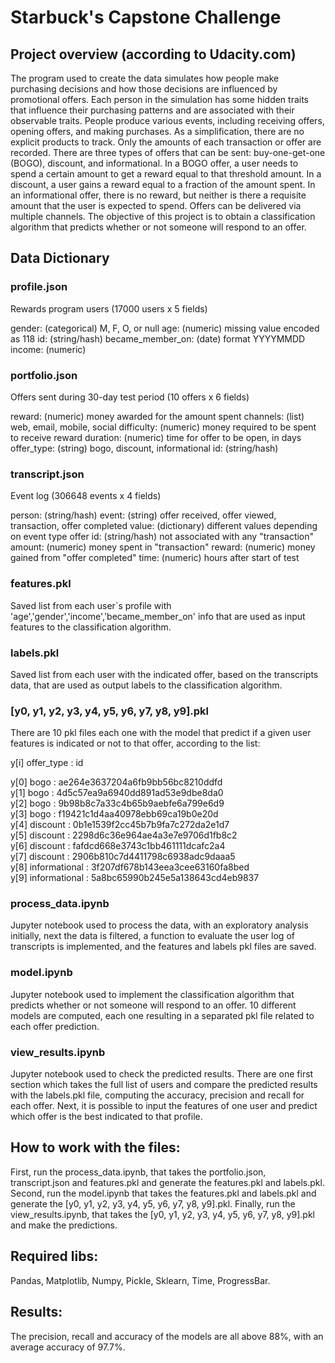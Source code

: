 # Starbuck's Capstone Challenge


## Project overview (according to Udacity.com)
The program used to create the data simulates how people make purchasing decisions and how those decisions are influenced by promotional offers.
Each person in the simulation has some hidden traits that influence their purchasing patterns and are associated with their observable traits. People produce various events, including receiving offers, opening offers, and making purchases.
As a simplification, there are no explicit products to track. Only the amounts of each transaction or offer are recorded.
There are three types of offers that can be sent: buy-one-get-one (BOGO), discount, and informational. In a BOGO offer, a user needs to spend a certain amount to get a reward equal to that threshold amount. In a discount, a user gains a reward equal to a fraction of the amount spent. In an informational offer, there is no reward, but neither is there a requisite amount that the user is expected to spend. Offers can be delivered via multiple channels.
The objective of this project is to obtain a classification algorithm that predicts whether or not someone will respond to an offer.

## Data Dictionary

### profile.json
Rewards program users (17000 users x 5 fields)

gender: (categorical) M, F, O, or null
age: (numeric) missing value encoded as 118
id: (string/hash)
became_member_on: (date) format YYYYMMDD
income: (numeric)

### portfolio.json
Offers sent during 30-day test period (10 offers x 6 fields)

reward: (numeric) money awarded for the amount spent
channels: (list) web, email, mobile, social
difficulty: (numeric) money required to be spent to receive reward
duration: (numeric) time for offer to be open, in days
offer_type: (string) bogo, discount, informational
id: (string/hash)

### transcript.json
Event log (306648 events x 4 fields)

person: (string/hash)
event: (string) offer received, offer viewed, transaction, offer completed
value: (dictionary) different values depending on event type
offer id: (string/hash) not associated with any "transaction"
amount: (numeric) money spent in "transaction"
reward: (numeric) money gained from "offer completed"
time: (numeric) hours after start of test

### features.pkl
Saved list from each user`s profile with 'age','gender','income','became_member_on' info that are used as input features to the classification algorithm.

### labels.pkl
Saved list from each user with the indicated offer, based on the transcripts data, that are used as output labels to the classification algorithm.

### [y0, y1, y2, y3, y4, y5, y6, y7, y8, y9].pkl
There are 10 pkl files each one with the model that predict if a given user features is indicated or not to that offer, according to the list:

y[i]     offer_type :                    id  

y[0]           bogo : ae264e3637204a6fb9bb56bc8210ddfd   
y[1]           bogo : 4d5c57ea9a6940dd891ad53e9dbe8da0   
y[2]           bogo : 9b98b8c7a33c4b65b9aebfe6a799e6d9   
y[3]           bogo : f19421c1d4aa40978ebb69ca19b0e20d   
y[4]       discount : 0b1e1539f2cc45b7b9fa7c272da2e1d7   
y[5]       discount : 2298d6c36e964ae4a3e7e9706d1fb8c2   
y[6]       discount : fafdcd668e3743c1bb461111dcafc2a4   
y[7]       discount : 2906b810c7d4411798c6938adc9daaa5   
y[8]  informational : 3f207df678b143eea3cee63160fa8bed   
y[9]  informational : 5a8bc65990b245e5a138643cd4eb9837 

### process_data.ipynb
Jupyter notebook used to process the data, with an exploratory analysis initially, next the data is filtered, a function to evaluate the user log of transcripts is implemented, and the features and labels pkl files are saved.

### model.ipynb
Jupyter notebook used to implement the classification algorithm that predicts whether or not someone will respond to an offer. 10 different models are computed, each one resulting in a separated pkl file related to each offer prediction.

### view_results.ipynb
Jupyter notebook used to check the predicted results. There are one first section which takes the full list of users and compare the predicted results with the labels.pkl file, computing the accuracy, precision and recall for each offer. Next, it is possible to input the features of one user and predict which offer is the best indicated to that profile.

## How to work with the files:
First, run the process_data.ipynb, that takes the portfolio.json, transcript.json and features.pkl and generate the features.pkl and labels.pkl.
Second, run the model.ipynb that takes the features.pkl and labels.pkl and generate the [y0, y1, y2, y3, y4, y5, y6, y7, y8, y9].pkl.
Finally, run the view_results.ipynb, that takes the [y0, y1, y2, y3, y4, y5, y6, y7, y8, y9].pkl and make the predictions.

## Required libs:
Pandas, Matplotlib, Numpy, Pickle, Sklearn, Time, ProgressBar.

## Results:
The precision, recall and accuracy of the models are all above 88%, with an average accuracy of 97.7%.
